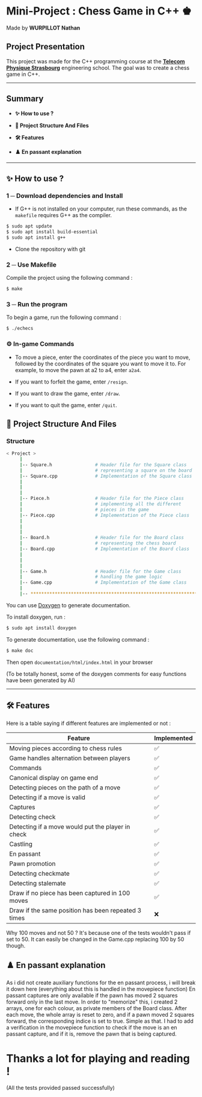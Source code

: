 # Mini-Project : Chess Game in C++ ♚

Made by **WURPILLOT Nathan**

## Project Presentation

This project was made for the C++ programming course at the [**Telecom Physique Strasbourg**](https://www.telecom-physique.fr/) engineering school. The goal was to create a chess game in C++.

---

## Summary

- **✨ How to use ?**

- **🌳 Project Structure And Files**

- **🛠️ Features**

- **♟️ En passant explanation**

---

## ✨ How to use ?

### 1 ─ Download dependencies and Install

- If G++ is not installed on your computer, run these commands, as the `makefile` requires G++ as the compiler.

```bash
$ sudo apt update
$ sudo apt install build-essential
$ sudo apt install g++
```

- Clone the repository with git

### 2 ─ Use Makefile

Compile the project using the following command :

```bash
$ make
```

### 3 ─ Run the program
To begin a game, run the following command :
```bash
$ ./echecs
```

### ⚙️ In-game Commands

- To move a piece, enter the coordinates of the piece you want to move, followed by the coordinates of the square you want to move it to. For example, to move the pawn at a2 to a4, enter `a2a4`.

- If you want to forfeit the game, enter `/resign`.

- If you want to draw the game, enter `/draw`.

- If you want to quit the game, enter `/quit`.

## 🌳 Project Structure And Files

### Structure

```bash
< Project >
     | 
     |-- Square.h                # Header file for the Square class 
     |                           # representing a square on the board
     |-- Square.cpp              # Implementation of the Square class     
     | 
     |
     |
     |-- Piece.h                 # Header file for the Piece class
     |                           # implementing all the different
     |                           # pieces in the game
     |-- Piece.cpp               # Implementation of the Piece class
     |
     |
     |
     |-- Board.h                 # Header file for the Board class 
     |                           # representing the chess board
     |-- Board.cpp               # Implementation of the Board class
     | 
     |
     |
     |-- Game.h                  # Header file for the Game class
     |                           # handling the game logic
     |-- Game.cpp                # Implementation of the Game class  
     |                        
     |-- ************************************************************************
```

You can use [Doxygen](https://www.doxygen.nl/) to generate documentation.

To install doxygen, run :
```bash
$ sudo apt install doxygen
```

To generate documentation, use the following command :

```bash
$ make doc
```

Then open `documentation/html/index.html` in your browser

(To be totally honest, some of the doxygen comments for easy functions have been generated by AI)

---

## 🛠️ Features

Here is a table saying if different features are implemented or not :

| Feature | Implemented |
| --- | --- |
| Moving pieces according to chess rules | ✅ |
| Game handles alternation between players | ✅ |
| Commands | ✅ |
| Canonical display on game end | ✅ |
| Detecting pieces on the path of a move | ✅ |
| Detecting if a move is valid | ✅ |
| Captures | ✅ |
| Detecting check | ✅ |
| Detecting if a move would put the player in check | ✅ |
| Castling | ✅ |
| En passant | ✅ |
| Pawn promotion | ✅ |
| Detecting checkmate | ✅ |
| Detecting stalemate | ✅ |
| Draw if no piece has been captured in 100 moves | ✅ |
| Draw if the same position has been repeated 3 times | ❌️ |

Why 100 moves and not 50 ? It's because one of the tests wouldn't pass if set to 50.
It can easily be changed in the Game.cpp replacing 100 by 50 though.

## ♟️ En passant explanation

As i did not create auxiliary functions for the en passant process, i will break it down here (everything about this is handled in the movepiece function)
En passant captures are only available if the pawn has moved 2 squares forward only in the last move.
In order to "memorize" this, i created 2 arrays, one for each colour, as private members of the Board class.
After each move, the whole array is reset to zero, and if a pawn moved 2 squares forward, the corresponding indice is set to true.
Simple as that.
I had to add a verification in the movepiece function to check if the move is an en passant capture, and if it is, remove the pawn that is being captured.

# Thanks a lot for playing and reading !

(All the tests provided passed successfully)


